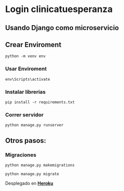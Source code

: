 # Login clinicatuesperanza

## Usando Django como microservicio

## Crear Enviroment
```
python -m venv env
```
### Usar Enviroment
```
env\Scripts\activate
```

### Instalar librerias
```
pip install -r requirements.txt 
```

### Correr servidor
```
python manage.py runserver
```

## Otros pasos:

### Migraciones
```
python manage.py makemigrations
```
```
python manage.py migrate
```

Desplegado en [__Heroku__](https://clinica-tuesperanza-db.herokuapp.com)